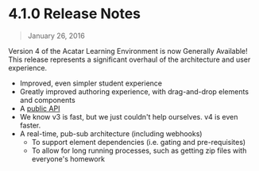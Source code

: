 4.1.0 Release Notes
===================

> January 26, 2016

Version 4 of the Acatar Learning Environment is now Generally Available! This release represents a significant overhaul of the architecture and user experience.

* Improved, even simpler student experience
* Greatly improved authoring experience, with drag-and-drop elements and components
* A [public API](https://github.com/Acatar/acatar-apis)
* We know v3 is fast, but we just couldn't help ourselves. v4 is even faster.
* A real-time, pub-sub architecture (including webhooks)
    * To support element dependencies (i.e. gating and pre-requisites)
    * To allow for long running processes, such as getting zip files with everyone's homework
